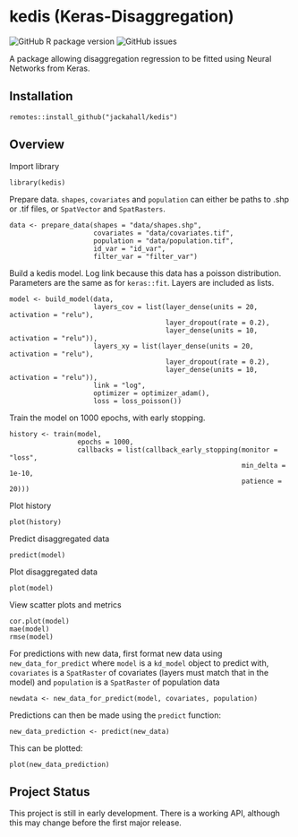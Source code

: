 # kedis (Keras-Disaggregation)

![GitHub R package version](https://img.shields.io/github/r-package/v/jackahall/kedis)
![GitHub issues](https://img.shields.io/github/issues/jackahall/kedis)

A package allowing disaggregation regression to be fitted using Neural Networks from Keras.

## Installation
```{r}
remotes::install_github("jackahall/kedis")
````

## Overview
Import library
```{r}
library(kedis)
```

Prepare data. `shapes`, `covariates` and `population` can either be paths to .shp or .tif files, or `SpatVector` and `SpatRasters`.
```{r}
data <- prepare_data(shapes = "data/shapes.shp",
                     covariates = "data/covariates.tif",
                     population = "data/population.tif",
                     id_var = "id_var",
                     filter_var = "filter_var")
```

Build a kedis model. Log link because this data has a poisson distribution. Parameters are the same as for `keras::fit`. Layers are included as lists.

```{r}
model <- build_model(data,
                     layers_cov = list(layer_dense(units = 20, activation = "relu"),
                                       layer_dropout(rate = 0.2),
                                       layer_dense(units = 10, activation = "relu")),
                     layers_xy = list(layer_dense(units = 20, activation = "relu"),
                                       layer_dropout(rate = 0.2),
                                       layer_dense(units = 10, activation = "relu")),
                     link = "log",
                     optimizer = optimizer_adam(),
                     loss = loss_poisson())
```

Train the model on 1000 epochs, with early stopping.

```{r}
history <- train(model,
                 epochs = 1000,
                 callbacks = list(callback_early_stopping(monitor = "loss",
                                                          min_delta = 1e-10,
                                                          patience = 20)))
```

Plot history
```{r}
plot(history)
```

Predict disaggregated data
```{r}
predict(model)
```

Plot disaggregated data
```{r}
plot(model)
```

View scatter plots and metrics
```{r}
cor.plot(model)
mae(model)
rmse(model)
```

For predictions with new data, first format new data using `new_data_for_predict` where `model` is a `kd_model` object to predict with, `covariates` is a `SpatRaster` of covariates (layers must match that in the model) and `population` is a `SpatRaster` of population data
```{r}
newdata <- new_data_for_predict(model, covariates, population)
```

Predictions can then be made using the `predict` function:
```{r}
new_data_prediction <- predict(new_data)
```

This can be plotted:
```{r}
plot(new_data_prediction)
```

## Project Status
This project is still in early development. There is a working API, although this may change before the first major release.
